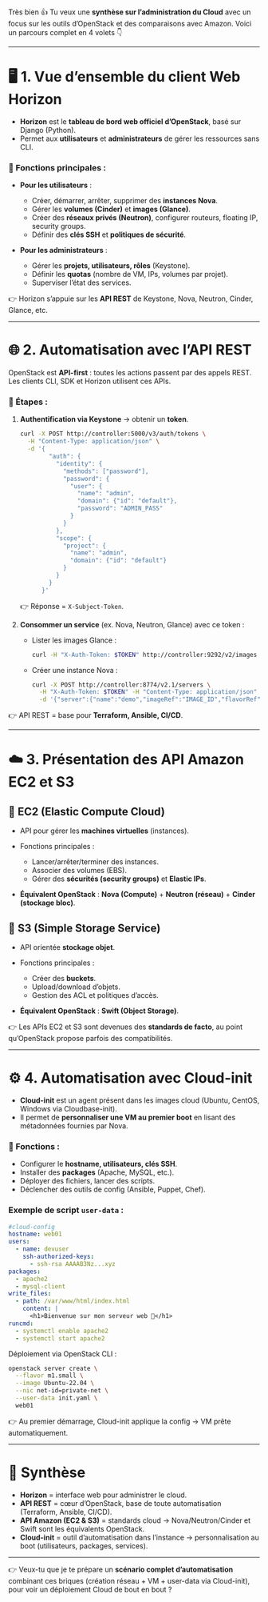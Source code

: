 Très bien 👍 Tu veux une **synthèse sur l’administration du Cloud** avec un focus sur les outils d’OpenStack et des comparaisons avec Amazon.
Voici un parcours complet en 4 volets 👇

---

# 🖥️ 1. Vue d’ensemble du client Web **Horizon**

* **Horizon** est le **tableau de bord web officiel d’OpenStack**, basé sur Django (Python).
* Permet aux **utilisateurs** et **administrateurs** de gérer les ressources sans CLI.

### 📌 Fonctions principales :

* **Pour les utilisateurs** :

  * Créer, démarrer, arrêter, supprimer des **instances Nova**.
  * Gérer les **volumes (Cinder)** et **images (Glance)**.
  * Créer des **réseaux privés (Neutron)**, configurer routeurs, floating IP, security groups.
  * Définir des **clés SSH** et **politiques de sécurité**.

* **Pour les administrateurs** :

  * Gérer les **projets, utilisateurs, rôles** (Keystone).
  * Définir les **quotas** (nombre de VM, IPs, volumes par projet).
  * Superviser l’état des services.

👉 Horizon s’appuie sur les **API REST** de Keystone, Nova, Neutron, Cinder, Glance, etc.

---

# 🌐 2. Automatisation avec l’API REST

OpenStack est **API-first** : toutes les actions passent par des appels REST.
Les clients CLI, SDK et Horizon utilisent ces APIs.

### 🔑 Étapes :

1. **Authentification via Keystone** → obtenir un **token**.

   ```bash
   curl -X POST http://controller:5000/v3/auth/tokens \
     -H "Content-Type: application/json" \
     -d '{
           "auth": {
             "identity": {
               "methods": ["password"],
               "password": {
                 "user": {
                   "name": "admin",
                   "domain": {"id": "default"},
                   "password": "ADMIN_PASS"
                 }
               }
             },
             "scope": {
               "project": {
                 "name": "admin",
                 "domain": {"id": "default"}
               }
             }
           }
         }'
   ```

   👉 Réponse = `X-Subject-Token`.

2. **Consommer un service** (ex. Nova, Neutron, Glance) avec ce token :

   * Lister les images Glance :

     ```bash
     curl -H "X-Auth-Token: $TOKEN" http://controller:9292/v2/images
     ```
   * Créer une instance Nova :

     ```bash
     curl -X POST http://controller:8774/v2.1/servers \
       -H "X-Auth-Token: $TOKEN" -H "Content-Type: application/json" \
       -d '{"server":{"name":"demo","imageRef":"IMAGE_ID","flavorRef":"FLAVOR_ID"}}'
     ```

👉 API REST = base pour **Terraform, Ansible, CI/CD**.

---

# ☁️ 3. Présentation des API Amazon **EC2** et **S3**

## 🔹 EC2 (Elastic Compute Cloud)

* API pour gérer les **machines virtuelles** (instances).
* Fonctions principales :

  * Lancer/arrêter/terminer des instances.
  * Associer des volumes (EBS).
  * Gérer des **sécurités (security groups)** et **Elastic IPs**.
* **Équivalent OpenStack** : **Nova (Compute)** + **Neutron (réseau)** + **Cinder (stockage bloc)**.

## 🔹 S3 (Simple Storage Service)

* API orientée **stockage objet**.
* Fonctions principales :

  * Créer des **buckets**.
  * Upload/download d’objets.
  * Gestion des ACL et politiques d’accès.
* **Équivalent OpenStack** : **Swift (Object Storage)**.

👉 Les APIs EC2 et S3 sont devenues des **standards de facto**, au point qu’OpenStack propose parfois des compatibilités.

---

# ⚙️ 4. Automatisation avec **Cloud-init**

* **Cloud-init** est un agent présent dans les images cloud (Ubuntu, CentOS, Windows via Cloudbase-init).
* Il permet de **personnaliser une VM au premier boot** en lisant des métadonnées fournies par Nova.

### 📌 Fonctions :

* Configurer le **hostname, utilisateurs, clés SSH**.
* Installer des **packages** (Apache, MySQL, etc.).
* Déployer des fichiers, lancer des scripts.
* Déclencher des outils de config (Ansible, Puppet, Chef).

### Exemple de script `user-data` :

```yaml
#cloud-config
hostname: web01
users:
  - name: devuser
    ssh-authorized-keys:
      - ssh-rsa AAAAB3Nz...xyz
packages:
  - apache2
  - mysql-client
write_files:
  - path: /var/www/html/index.html
    content: |
      <h1>Bienvenue sur mon serveur web 🚀</h1>
runcmd:
  - systemctl enable apache2
  - systemctl start apache2
```

Déploiement via OpenStack CLI :

```bash
openstack server create \
  --flavor m1.small \
  --image Ubuntu-22.04 \
  --nic net-id=private-net \
  --user-data init.yaml \
  web01
```

👉 Au premier démarrage, Cloud-init applique la config → VM prête automatiquement.

---

# 📌 Synthèse

* **Horizon** = interface web pour administrer le cloud.
* **API REST** = cœur d’OpenStack, base de toute automatisation (Terraform, Ansible, CI/CD).
* **API Amazon (EC2 & S3)** = standards cloud → Nova/Neutron/Cinder et Swift sont les équivalents OpenStack.
* **Cloud-init** = outil d’automatisation dans l’instance → personnalisation au boot (utilisateurs, packages, services).

---

👉 Veux-tu que je te prépare un **scénario complet d’automatisation** combinant ces briques (création réseau + VM + user-data via Cloud-init), pour voir un déploiement Cloud de bout en bout ?

